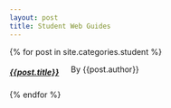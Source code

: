 ```yaml
---
layout: post
title: Student Web Guides
---
```


<div class="row">
	<div id="portofolio">
    {% for post in site.categories.student %}
		<div class="six columns">
			<h5><a href="{{post.url}}">{{post.title}}</a></h5>
			<p>By {{post.author}}</p>
			<div class="portofoliothumb">
				<img src="/images/guides/{{post.image}}" class="threeimage" alt=""/>
			</div>
		</div>
    {% endfor %}
	</div>
</div>

